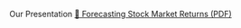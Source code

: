 Our Presentation
[📄 Forecasting Stock Market Returns (PDF)](./4_Presentation/Forecasting%20Stock%20Market%20Returns.pdf)
